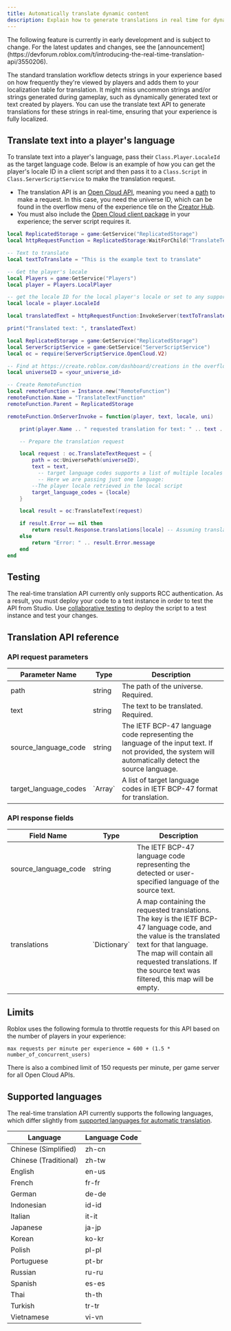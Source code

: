 ```yaml
---
title: Automatically translate dynamic content
description: Explain how to generate translations in real time for dynamic content.
---
```


<Alert severity = 'warning'>
The following feature is currently in early development and is subject to change. For the latest updates and changes, see the [announcement](https://devforum.roblox.com/t/introducing-the-real-time-translation-api/3550206).
</Alert>

The standard translation workflow detects strings in your experience based on how frequently they're viewed by players and adds them to your localization table for translation. It might miss uncommon strings and/or strings generated during gameplay, such as dynamically generated text or text created by players. You can use the translate text API to generate translations for these strings in real-time, ensuring that your experience is fully localized.

## Translate text into a player's language

To translate text into a player's language, pass their `Class.Player.LocaleId` as the target language code. Below is an example of how you can get the player's locale ID in a client script and then pass it to a `Class.Script` in `Class.ServerScriptService` to make the translation request.

- The translation API is an [Open Cloud API](../../cloud/index.md), meaning you need a [path](../../cloud/reference/patterns.md) to make a request. In this case, you need the universe ID, which can be found in the overflow menu of the experience tile on the [Creator Hub](https://create.roblox.com/dashboard/creations).
- You must also include the [Open Cloud client package](../../production/promotion/experience-notifications.md#include-the-package) in your experience; the server script requires it.

```lua title="Client script"
local ReplicatedStorage = game:GetService("ReplicatedStorage")
local httpRequestFunction = ReplicatedStorage:WaitForChild("TranslateTextFunction")

-- Text to translate
local textToTranslate = "This is the example text to translate"

-- Get the player's locale
local Players = game:GetService("Players")
local player = Players.LocalPlayer

-- get the locale ID for the local player's locale or set to any supported locale string
local locale = player.LocaleId

local translatedText = httpRequestFunction:InvokeServer(textToTranslate, locale)

print("Translated text: ", translatedText)
```

```lua title="Server script in ServerScriptService"
local ReplicatedStorage = game:GetService("ReplicatedStorage")
local ServerScriptService = game:GetService("ServerScriptService")
local oc = require(ServerScriptService.OpenCloud.V2)

-- Find at https://create.roblox.com/dashboard/creations in the overflow menu of an experience tile
local universeID = <your_universe_id>

-- Create RemoteFunction
local remoteFunction = Instance.new("RemoteFunction")
remoteFunction.Name = "TranslateTextFunction"
remoteFunction.Parent = ReplicatedStorage

remoteFunction.OnServerInvoke = function(player, text, locale, uni)

    print(player.Name .. " requested translation for text: " .. text .. " to locale: " .. locale)

    -- Prepare the translation request

    local request : oc.TranslateTextRequest = {
        path = oc:UniversePath(universeID),
        text = text,
	      -- target language codes supports a list of multiple locales to translate to.
	      -- Here we are passing just one language:
        --The player locale retrieved in the local script
        target_language_codes = {locale}
    }

    local result = oc:TranslateText(request)

    if result.Error == nil then
        return result.Response.translations[locale] -- Assuming translations[locale] contains the translated text
    else
        return "Error: " .. result.Error.message
    end
end
```

## Testing

The real-time translation API currently only supports RCC authentication. As a result, you must deploy your code to a test instance in order to test the API from Studio. Use [collaborative testing](../../studio/testing-modes.md#collaborative-testing) to deploy the script to a test instance and test your changes.

## Translation API reference

### API request parameters

<table>
<thead>
  <tr>
    <th>Parameter Name</th>
    <th>Type</th>
    <th>Description</th>
  </tr>
</thead>
<tbody>
  <tr>
    <td>path</td>
    <td>string</td>
    <td>The path of the universe. Required.</td>
  </tr>
  <tr>
    <td>text</td>
    <td>string</td>
    <td>The text to be translated. Required.</td>
  </tr>
  <tr>
    <td>source_language_code</td>
    <td>string</td>
    <td>The IETF BCP-47 language code representing the language of the input text. If not provided, the system will automatically detect the source language.</td>
  </tr>
  <tr>
    <td>target_language_codes</td>
    <td>`Array<string>`</td>
    <td>A list of target language codes in IETF BCP-47 format for translation.</td>
  </tr>
</tbody>
</table>

### API response fields

<table>
<thead>
  <tr>
    <th>Field Name</th>
    <th>Type</th>
    <th>Description</th>
  </tr>
</thead>
<tbody>
  <tr>
    <td>source_language_code</td>
    <td>string</td>
    <td>The IETF BCP-47 language code representing the detected or user-specified language of the source text.</td>
  </tr>
  <tr>
    <td>translations</td>
    <td>`Dictionary<string, string>`</td>
    <td>A map containing the requested translations. The key is the IETF BCP-47 language code, and the value is the translated text for that language. The map will contain all requested translations. If the source text was filtered, this map will be empty. </td>
  </tr>
</tbody>
</table>

## Limits

Roblox uses the following formula to throttle requests for this API based on the number of players in your experience:

`max requests per minute per experience = 600 + (1.5 * number_of_concurrent_users)`

There is also a combined limit of 150 requests per minute, per game server for all Open Cloud APIs.

## Supported languages

The real-time translation API currently supports the following languages, which differ slightly from [supported languages for automatic translation](../../production/localization/automatic-translations.md#supported-languages).

<table>
<thead>
  <tr>
    <th>Language</th>
    <th>Language Code</th>
  </tr>
</thead>
<tbody>
  <tr>
    <td>Chinese (Simplified)</td>
    <td>zh-cn</td>
  </tr>
  <tr>
    <td>Chinese (Traditional)</td>
    <td>zh-tw</td>
  </tr>
  <tr>
    <td>English</td>
    <td>en-us</td>
  </tr>
  <tr>
    <td>French</td>
    <td>fr-fr</td>
  </tr>
  <tr>
    <td>German</td>
    <td>de-de</td>
  </tr>
  <tr>
    <td>Indonesian</td>
    <td>id-id</td>
  </tr>
  <tr>
    <td>Italian</td>
    <td>it-it</td>
  </tr>
  <tr>
    <td>Japanese</td>
    <td>ja-jp</td>
  </tr>
  <tr>
    <td>Korean</td>
    <td>ko-kr</td>
  </tr>
  <tr>
    <td>Polish</td>
    <td>pl-pl</td>
  </tr>
  <tr>
    <td>Portuguese</td>
    <td>pt-br</td>
  </tr>
  <tr>
    <td>Russian</td>
    <td>ru-ru</td>
  </tr>
  <tr>
    <td>Spanish</td>
    <td>es-es</td>
  </tr>
  <tr>
    <td>Thai</td>
    <td>th-th</td>
  </tr>
  <tr>
    <td>Turkish</td>
    <td>tr-tr</td>
  </tr>
  <tr>
    <td>Vietnamese</td>
    <td>vi-vn</td>
  </tr>
</tbody>
</table>

